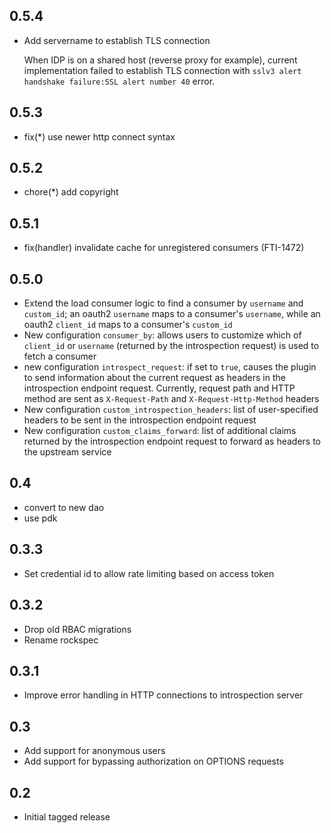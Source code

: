 ## 0.5.4

- Add servername to establish TLS connection

  When IDP is on a shared host (reverse proxy for example), current
  implementation failed to establish TLS connection with
  `sslv3 alert handshake failure:SSL alert number 40` error.

## 0.5.3

- fix(*) use newer http connect syntax

## 0.5.2

- chore(*) add copyright

## 0.5.1

- fix(handler) invalidate cache for unregistered consumers (FTI-1472)

## 0.5.0

* Extend the load consumer logic to find a consumer by `username` and
`custom_id`; an oauth2 `username` maps to a consumer's `username`, while an
oauth2 `client_id` maps to a consumer's `custom_id`
* New configuration `consumer_by`: allows users to customize
which of `client_id` or `username` (returned by the introspection request)
is used to fetch a consumer
* new configuration `introspect_request`: if set to `true`, causes
the plugin to send information about the current request as headers in the
introspection endpoint request. Currently, request path and HTTP method are
sent as `X-Request-Path` and `X-Request-Http-Method` headers
* New configuration `custom_introspection_headers`: list of user-specified
headers to be sent in the introspection endpoint request
* New configuration `custom_claims_forward`: list of additional claims returned
by the introspection endpoint request to forward as headers to the upstream
service

## 0.4

* convert to new dao
* use pdk

## 0.3.3

* Set credential id to allow rate limiting based on access token

## 0.3.2

* Drop old RBAC migrations
* Rename rockspec

## 0.3.1

* Improve error handling in HTTP connections to introspection server

## 0.3

* Add support for anonymous users
* Add support for bypassing authorization on OPTIONS requests

## 0.2

- Initial tagged release
